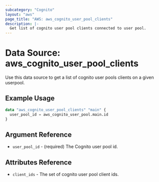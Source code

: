 ```yaml
---
subcategory: "Cognito"
layout: "aws"
page_title: "AWS: aws_cognito_user_pool_clients"
description: |-
  Get list of cognito user pool clients connected to user pool.
---
```


# Data Source: aws_cognito_user_pool_clients

Use this data source to get a list of cognito user pools clients on a given userpool. 

## Example Usage

```terraform
data "aws_cognito_user_pool_clients" "main" {
  user_pool_id = aws_cognito_user_pool.main.id
}
```

## Argument Reference

* `user_pool_id` - (required) The Cognito user pool id.


## Attributes Reference

* `client_ids` - The set of cognito user pool client ids.
